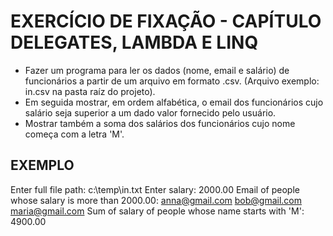 # EXERCÍCIO DE FIXAÇÃO - CAPÍTULO DELEGATES, LAMBDA E LINQ

- Fazer um programa para ler os dados (nome, email e salário) de funcionários a partir de um arquivo em formato .csv. (Arquivo exemplo: in.csv na pasta raíz do projeto).
- Em seguida mostrar, em ordem alfabética, o email dos funcionários cujo salário seja superior a um dado valor fornecido pelo usuário.
- Mostrar também a soma dos salários dos funcionários cujo nome começa com a letra 'M'.

## EXEMPLO

Enter full file path: c:\temp\in.txt
Enter salary: 2000.00
Email of people whose salary is more than 2000.00:
anna@gmail.com
bob@gmail.com
maria@gmail.com
Sum of salary of people whose name starts with 'M': 4900.00
